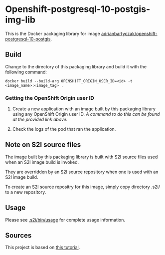 
# Openshift-postgresql-10-postgis-img-lib

This is the Docker packaging library for image [adrianbartyczak/openshift-postgresql-10-postgis](https://hub.docker.com/r/adrianbartyczak/openshift-postgresql-10-postgis/).

## Build

Change to the directory of this packaging library and build it with the following command:

    docker build --build-arg OPENSHIFT_ORIGIN_USER_ID=<id> -t <image_name>:<image_tag> .

### Getting the OpenShift Origin user ID

1. Create a new application with an image built by this packaging library using any OpenShift Origin user ID. *A command to do this can be found at the provided link above.*

2. Check the logs of the pod that ran the application.

## Note on S2I source files

The image built by this packaging library is built with S2I source files used when an S2I image build is invoked.

They are overridden by an S2I source repository when one is used with an S2I image build.

To create an S2I source repositry for this image, simply copy directory .s2i/ to a new repository.

## Usage

Please see [.s2i/bin/usage](.s2i/bin/usage) for complete usage information.

## Sources

This project is based on [this tutorial](https://blog.openshift.com/create-s2i-builder-image/).

